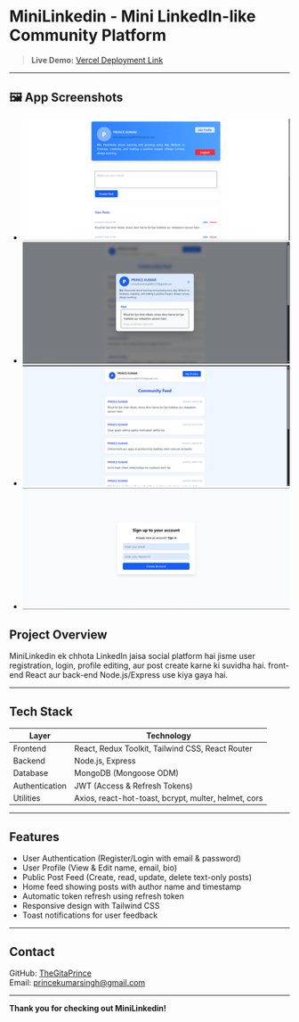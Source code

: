 # MiniLinkedin - Mini LinkedIn-like Community Platform

> **Live Demo:** [Vercel Deployment Link](https://google-login-v853.vercel.app/) 
---

## 🖼️ App Screenshots

- ![User Profile](client/public/profile.png)
- ![Community Profile](client/public/CProfile.png)
- ![Home Page](client/public/home.png)
- ![Signup & Login](client/public/login.png)

## Project Overview

MiniLinkedin ek chhota LinkedIn jaisa social platform hai jisme user registration, login, profile editing, aur post create karne ki suvidha hai. front-end React aur back-end Node.js/Express use kiya gaya hai.

---

## Tech Stack

| Layer          | Technology                      |
|----------------|--------------------------------|
| Frontend       | React, Redux Toolkit, Tailwind CSS, React Router |
| Backend        | Node.js, Express               |
| Database       | MongoDB (Mongoose ODM)         |
| Authentication | JWT (Access & Refresh Tokens)  |
| Utilities     | Axios, react-hot-toast, bcrypt, multer, helmet, cors |

---

## Features

- User Authentication (Register/Login with email & password)  
- User Profile (View & Edit name, email, bio)  
- Public Post Feed (Create, read, update, delete text-only posts)  
- Home feed showing posts with author name and timestamp  
- Automatic token refresh using refresh token  
- Responsive design with Tailwind CSS  
- Toast notifications for user feedback

---
  
## Contact

GitHub: [TheGitaPrince](https://github.com/TheGitaPrince)  
Email: princekumarsingh@gmail.com

---

**Thank you for checking out MiniLinkedin!**  